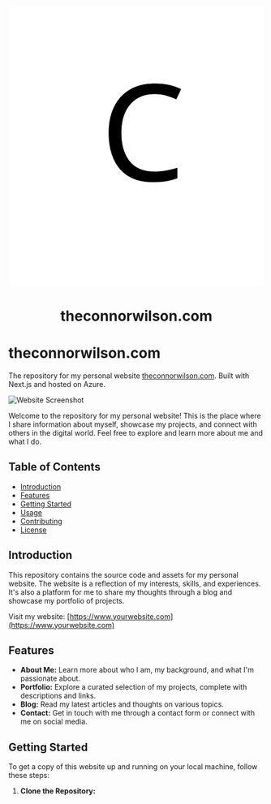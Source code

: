 <div align="center"><img alt="Logo" src="https://raw.githubusercontent.com/CWilson99/portfolio/main/public/logo_black_v2.svg"/></div>
<h1 align="center">theconnorwilson.com</h1>

# theconnorwilson.com

The repository for my personal website [theconnorwilson.com](http://theconnorwilson.com). Built with Next.js and hosted on Azure.

![Website Screenshot](screenshot.png)

Welcome to the repository for my personal website! This is the place where I share information about myself, showcase my projects, and connect with others in the digital world. Feel free to explore and learn more about me and what I do.

## Table of Contents

- [Introduction](#introduction)
- [Features](#features)
- [Getting Started](#getting-started)
- [Usage](#usage)
- [Contributing](#contributing)
- [License](#license)

## Introduction

This repository contains the source code and assets for my personal website. The website is a reflection of my interests, skills, and experiences. It's also a platform for me to share my thoughts through a blog and showcase my portfolio of projects.

Visit my website: [https://www.yourwebsite.com](https://www.yourwebsite.com)

## Features

- **About Me:** Learn more about who I am, my background, and what I'm passionate about.
- **Portfolio:** Explore a curated selection of my projects, complete with descriptions and links.
- **Blog:** Read my latest articles and thoughts on various topics.
- **Contact:** Get in touch with me through a contact form or connect with me on social media.

## Getting Started

To get a copy of this website up and running on your local machine, follow these steps:

1. **Clone the Repository:**